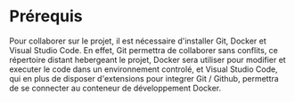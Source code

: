 # Prérequis
Pour collaborer sur le projet, il est nécessaire d'installer Git, Docker et Visual Studio Code.
En effet, Git permettra de collaborer sans conflits, ce répertoire distant hebergeant le projet,
Docker sera utiliser pour modifier et executer le code dans un environnement controlé,
et Visual Studio Code, qui en plus de disposer d'extensions pour integrer Git / Github, 
permettra de se connecter au conteneur de développement Docker.